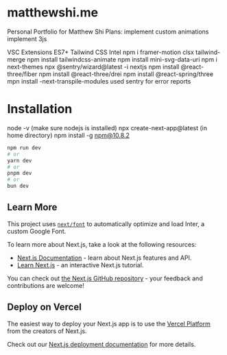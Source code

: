 # matthewshi.me

Personal Portfolio for Matthew Shi
Plans:
implement custom animations
implement 3js

VSC Extensions
ES7+
Tailwind CSS Intel
npm i framer-motion clsx tailwind-merge
npm install tailwindcss-animate
npm install mini-svg-data-uri
npm i next-themes
npx @sentry/wizard@latest -i nextjs
npm install @react-three/fiber
npm install @react-three/drei
npm install @react-spring/three
mpn install -next-transpile-modules
used sentry for error reports

# Installation
node -v (make sure nodejs is installed)
npx create-next-app@latest (in home directory)
npm install -g npm@10.8.2
```bash
npm run dev
# or
yarn dev
# or
pnpm dev
# or
bun dev
```

## Learn More

This project uses [`next/font`](https://nextjs.org/docs/basic-features/font-optimization) to automatically optimize and load Inter, a custom Google Font.

To learn more about Next.js, take a look at the following resources:

- [Next.js Documentation](https://nextjs.org/docs) - learn about Next.js features and API.
- [Learn Next.js](https://nextjs.org/learn) - an interactive Next.js tutorial.

You can check out [the Next.js GitHub repository](https://github.com/vercel/next.js/) - your feedback and contributions are welcome!

## Deploy on Vercel

The easiest way to deploy your Next.js app is to use the [Vercel Platform](https://vercel.com/new?utm_medium=default-template&filter=next.js&utm_source=create-next-app&utm_campaign=create-next-app-readme) from the creators of Next.js.

Check out our [Next.js deployment documentation](https://nextjs.org/docs/deployment) for more details.
